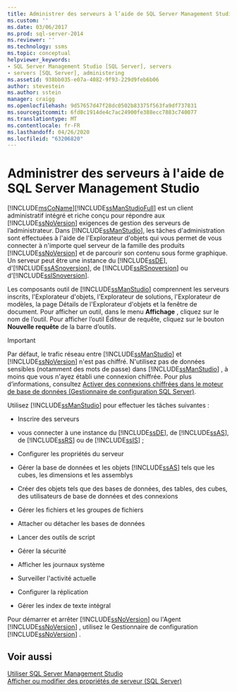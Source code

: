 ```yaml
---
title: Administrer des serveurs à l’aide de SQL Server Management Studio | Microsoft Docs
ms.custom: ''
ms.date: 03/06/2017
ms.prod: sql-server-2014
ms.reviewer: ''
ms.technology: ssms
ms.topic: conceptual
helpviewer_keywords:
- SQL Server Management Studio [SQL Server], servers
- servers [SQL Server], administering
ms.assetid: 938bb035-e07a-4082-9f93-229d9feb6b06
author: stevestein
ms.author: sstein
manager: craigg
ms.openlocfilehash: 9d57657d47f28dc0502b83375f563fa9df737831
ms.sourcegitcommit: 6fd8c1914de4c7ac24900fe388ecc7883c740077
ms.translationtype: MT
ms.contentlocale: fr-FR
ms.lasthandoff: 04/26/2020
ms.locfileid: "63206820"
---
```

# <a name="administer-servers-with-sql-server-management-studio"></a>Administrer des serveurs à l'aide de SQL Server Management Studio
  [!INCLUDE[msCoName](../includes/msconame-md.md)][!INCLUDE[ssManStudioFull](../includes/ssmanstudiofull-md.md)] est un client administratif intégré et riche conçu pour répondre aux [!INCLUDE[ssNoVersion](../includes/ssnoversion-md.md)] exigences de gestion des serveurs de l’administrateur. Dans [!INCLUDE[ssManStudio](../includes/ssmanstudio-md.md)], les tâches d'administration sont effectuées à l'aide de l'Explorateur d'objets qui vous permet de vous connecter à n'importe quel serveur de la famille des produits [!INCLUDE[ssNoVersion](../includes/ssnoversion-md.md)] et de parcourir son contenu sous forme graphique. Un serveur peut être une instance du [!INCLUDE[ssDE](../includes/ssde-md.md)], d'[!INCLUDE[ssASnoversion](../includes/ssasnoversion-md.md)], de [!INCLUDE[ssRSnoversion](../includes/ssrsnoversion-md.md)] ou d'[!INCLUDE[ssISnoversion](../includes/ssisnoversion-md.md)].  
  
 Les composants outil de [!INCLUDE[ssManStudio](../includes/ssmanstudio-md.md)] comprennent les serveurs inscrits, l'Explorateur d'objets, l'Explorateur de solutions, l'Explorateur de modèles, la page Détails de l'Explorateur d'objets et la fenêtre de document. Pour afficher un outil, dans le menu **Affichage** , cliquez sur le nom de l’outil. Pour afficher l’outil Éditeur de requête, cliquez sur le bouton **Nouvelle requête** de la barre d’outils.  
  
> [!IMPORTANT]  
>  Par défaut, le trafic réseau entre [!INCLUDE[ssManStudio](../includes/ssmanstudio-md.md)] et [!INCLUDE[ssNoVersion](../includes/ssnoversion-md.md)] n'est pas chiffré. N'utilisez pas de données sensibles (notamment des mots de passe) dans [!INCLUDE[ssManStudio](../includes/ssmanstudio-md.md)] , à moins que vous n'ayez établi une connexion chiffrée. Pour plus d’informations, consultez [Activer des connexions chiffrées dans le moteur de base de données &#40;Gestionnaire de configuration SQL Server&#41;](../database-engine/configure-windows/enable-encrypted-connections-to-the-database-engine.md).  
  
 Utilisez [!INCLUDE[ssManStudio](../includes/ssmanstudio-md.md)] pour effectuer les tâches suivantes :  
  
-   Inscrire des serveurs  
  
-   vous connecter à une instance du [!INCLUDE[ssDE](../includes/ssde-md.md)], de [!INCLUDE[ssAS](../includes/ssas-md.md)], de [!INCLUDE[ssRS](../includes/ssrs.md)] ou de [!INCLUDE[ssIS](../includes/ssis-md.md)] ;  
  
-   Configurer les propriétés du serveur  
  
-   Gérer la base de données et les objets [!INCLUDE[ssAS](../includes/ssas-md.md)] tels que les cubes, les dimensions et les assemblys  
  
-   Créer des objets tels que des bases de données, des tables, des cubes, des utilisateurs de base de données et des connexions  
  
-   Gérer les fichiers et les groupes de fichiers  
  
-   Attacher ou détacher les bases de données  
  
-   Lancer des outils de script  
  
-   Gérer la sécurité  
  
-   Afficher les journaux système  
  
-   Surveiller l'activité actuelle  
  
-   Configurer la réplication  
  
-   Gérer les index de texte intégral  
  
 Pour démarrer et arrêter [!INCLUDE[ssNoVersion](../includes/ssnoversion-md.md)] ou l'Agent [!INCLUDE[ssNoVersion](../includes/ssnoversion-md.md)] , utilisez le Gestionnaire de configuration [!INCLUDE[ssNoVersion](../includes/ssnoversion-md.md)] .  
  
## <a name="see-also"></a>Voir aussi  
 [Utiliser SQL Server Management Studio](../database-engine/use-sql-server-management-studio.md)   
 [Afficher ou modifier des propriétés de serveur &#40;SQL Server&#41;](../database-engine/configure-windows/view-or-change-server-properties-sql-server.md)  
  
  
